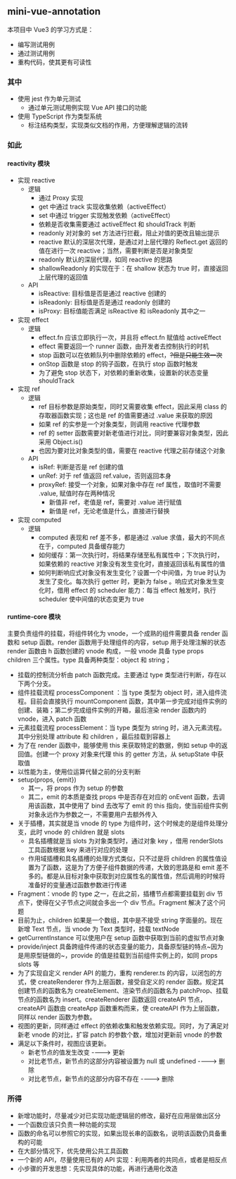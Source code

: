 ## mini-vue-annotation

本项目中 Vue3 的学习方式是：

- 编写测试用例
- 通过测试用例
- 重构代码，使其更有可读性

### 其中

- 使用 jest 作为单元测试
  - 通过单元测试用例实现 Vue API 接口的功能
- 使用 TypeScript 作为类型系统
  - 标注结构类型，实现类似文档的作用，方便理解逻辑的流转

### 如此

#### reactivity 模块

- 实现 reactive
  - 逻辑
    - 通过 Proxy 实现
    - get 中通过 track 实现收集依赖（activeEffect）
    - set 中通过 trigger 实现触发依赖（activeEffect）
    - 依赖是否收集需要通过 activeEffect 和 shouldTrack 判断
    - readonly 对对象的 set 方法进行拦截，阻止对值的更改且输出提示
    - reactive 默认的深层次代理，是通过对上层代理的 Reflect.get 返回的值在进行一次 reactive；当然，需要判断是否是对象类型
    - readonly 默认的深层代理，如同 reactive 的思路
    - shallowReadonly 的实现在于：在 shallow 状态为 true 时，直接返回上层代理的返回值
  - API
    - isReactive: 目标值是否是通过 reactive 创建的
    - isReadonly: 目标值是否是通过 readonly 创建的
    - isProxy: 目标值能否满足 isReactive 和 isReadonly 其中之一
- 实现 effect
  - 逻辑
    - effect.fn 应该立即执行一次，并且将 effect.fn 赋值给 activeEffect
    - effect 需要返回一个 runner 函数，由开发者去控制执行的时机
    - stop 函数可以在依赖队列中删除依赖的 effect，~~?但是只能生效一次~~
    - onStop 函数是 stop 的钩子函数，在执行 stop 函数时触发
    - 为了避免 stop 状态下，对依赖的重新收集，设置新的状态变量 shouldTrack
- 实现 ref
  - 逻辑
    - ref 目标参数是原始类型，同时又需要收集 effect，因此采用 class 的存取器函数实现；这也是 ref 的值需要通过 .value 来获取的原因
    - 如果 ref 的实参是一个对象类型，则调用 reactive 代理参数
    - ref 的 setter 函数需要对新老值进行对比，同时要兼容对象类型，因此采用 Object.is()
    - 也因为要对比对象类型的值，需要在 reactive 代理之前存储这个对象
  - API
    - isRef: 判断是否是 ref 创建的值
    - unRef: 对于 ref 值返回 ref.value，否则返回本身
    - proxyRef: 接受一个对象，如果对象中存在 ref 属性，取值时不需要 .value, 赋值时存在两种情况
      - 新值非 ref，老值是 ref，需要对 .value 进行赋值
      - 新值是 ref，无论老值是什么，直接进行替换
- 实现 computed
  - 逻辑
    - computed 表现和 ref 差不多，都是通过 .value 求值，最大的不同点在于，computed 具备缓存能力
    - 如何缓存：第一次执行时，将结果存储至私有属性中；下次执行时，如果依赖的 reactive 对象没有发生变化时，直接返回该私有属性的值
    - 如何判断响应式对象没有发生变化？设置一个中间值，为 true 时认为发生了变化。每次执行 getter 时，更新为 false 。响应式对象发生变化时，借用 effect 的 scheduler 能力：每当 effect 触发时，执行 scheduler 使中间值的状态变更为 true

#### runtime-core 模块

主要负责组件的挂载，将组件转化为 vnode，一个成熟的组件需要具备 render 函数和 setup 函数。render 函数用于处理组件的内容，setup 用于处理注解的状态
render 函数由 h 函数创建的 vnode 构成，一般 vnode 具备 type props children 三个属性。type 具备两种类型：object 和 string；

- 挂载的控制流分析由 patch 函数完成。主要通过 type 类型进行判断，存在以下两个分支。
- 组件挂载流程 processComponent ：当 type 类型为 object 时，进入组件流程。目前会直接执行 mountComponent 函数，其中第一步完成对组件实例的创建、装箱；第二步完成组件实例的开箱，最后渲染 render 函数内的 vnode，进入 patch 函数
- 元素挂载流程 processElement：当 type 类型为 string 时，进入元素流程。其中分别处理 attribute 和 children ，最后挂载到容器上
- 为了在 render 函数中，能够使用 this 来获取特定的数据，例如 setup 中的返回值。创建一个 proxy 对象来代理 this 的 getter 方法，从 setupState 中获取值
- 以性能为主，使用位运算代替之前的分支判断
- setup(props, {emit})
  - 其一，将 props 作为 setup 的参数
  - 其二，emit 的本质是查找 props 中是否存在对应的 onEvent 函数，去调用该函数，其中使用了 bind 去改写了 emit 的 this 指向，使当前组件实例对象永远作为参数之一，不需要用户去额外传入
- 关于插槽，其实就是当 vnode 的 type 为组件时，这个时候走的是组件处理分支，此时 vnode 的 children 就是 slots
  - 具名插槽就是当 slots 为对象类型时，通过对象 key ，借用 renderSlots 工具函数根据 key 来进行对应的处理
  - 作用域插槽和具名插槽的处理方式类似，只不过是将 children 的属性值设置为了函数，这是为了方便子组件数据的传递，大致的思路是和 emit 差不多的。都是从目标对象中获取到对应属性名的属性值，然后调用的时候将准备好的变量通过函数参数进行传递
- Fragment：vnode 的 type 之一，在此之前，插槽节点都需要挂载到 div 节点下，使得在父子节点之间就会多出一个 div 节点。Fragment 解决了这个问题
- 目前为止，children 如果是一个数组，其中是不接受 string 字面量的。现在新增 Text 节点，当 vnode 为 Text 类型时，挂载 textNode
- getCurrentInstance 可以使用户在 setup 函数中获取到当前的虚拟节点对象
- provide/inject 具备跨组件传递的状态变量的能力，具备原型链的特点~因为是用原型链做的~，provide 的值是挂载到当前组件实例上的，如同 props slots 等
- 为了实现自定义 render API 的能力，重构 renderer.ts 的内容，以闭包的方式，使 createRenderer 作为上层函数，接受自定义的 render 函数。规定其创建节点的函数名为 createElement、渲染节点的函数名为 patchProp、挂载节点的函数名为 insert。createRenderer 函数返回 createAPI 节点，createAPI 函数由 createApp 函数重构而来，使 createAPI 作为上层函数，同样以 render 函数为参数。
- 视图的更新，同样通过 effect 的依赖收集和触发依赖实现。同时，为了满足对新老 vnode 的对比，扩容 patch 的参数个数，增加对更新前 vnode 的参数
- 满足以下条件时，视图应该更新。
  - 新老节点的值发生改变 ----> 更新
  - 对比老节点，新节点的这部分内容被设置为 null 或 undefined ----> 删除
  - 对比老节点，新节点的这部分内容不存在 ----> 删除

### 所得

- 新增功能时，尽量减少对已实现功能逻辑层的修改，最好在应用层做出区分
- 一个函数应该只负责一种功能的实现
- 函数的命名可以参照它的实现，如果出现长串的函数名，说明该函数仍具备重构的可能
- 在大部分情况下，优先使用公共工具函数
- 一个新的 API，尽量使用已有的 API 实现：利用两者的共同点，或者是相反点
- 小步骤的开发思想：先实现具体的功能，再进行通用化改造
